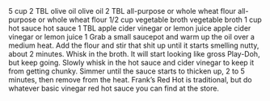<?xml version="1.0" encoding="UTF-8"?>
<!DOCTYPE gourmetDoc>
<gourmetDoc>
	<recipe id="133">
		<title>BUFFALO SAUCE</title>
		<yields>5 cup</yields>
		<ingredient-list>
			<ingredient>
				<amount>2</amount>
				<unit>TBL</unit>
				<item>olive oil</item>
				<key>olive oil</key>
			</ingredient>
			<ingredient>
				<amount>2</amount>
				<unit>TBL</unit>
				<item>all-purpose or whole wheat flour</item>
				<key>all-purpose or whole wheat flour</key>
			</ingredient>
			<ingredient>
				<amount>1/2</amount>
				<unit>cup</unit>
				<item>vegetable broth</item>
				<key>vegetable broth</key>
			</ingredient>
			<ingredient>
				<amount>1</amount>
				<unit>cup</unit>
				<item>hot sauce</item>
				<key>hot sauce</key>
			</ingredient>
			<ingredient>
				<amount>1</amount>
				<unit>TBL</unit>
				<item>apple cider vinegar or lemon juice</item>
				<key>apple cider vinegar or lemon juice</key>
			</ingredient>
		</ingredient-list>
		<instructions>1 Grab a small saucepot and warm up the oil over a medium heat. Add the flour and stir that shit up until it starts smelling nutty, about 2 minutes. Whisk in the broth. It will start looking like gross Play-Doh, but keep going. Slowly whisk in the hot sauce and cider vinegar to keep it from getting chunky. Simmer until the sauce starts to thicken up, 2 to 5 minutes, then remove from the heat.</instructions>
		<modifications>Frank’s Red Hot is traditional, but do whatever basic vinegar red hot sauce you can find at the store.</modifications>
	</recipe>
	
</gourmetDoc>